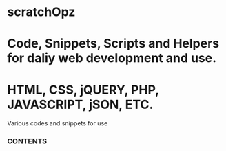 # scratchOpz 

# Code, Snippets, Scripts and Helpers for daliy web development and use.

# HTML, CSS, jQUERY, PHP, JAVASCRIPT, jSON, ETC.
Various codes and snippets for use

### CONTENTS ###





